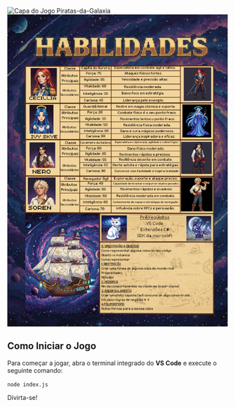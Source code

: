 ![Capa do Jogo Piratas-da-Galaxia](img/Capa.png)
![Capa do Jogo Piratas-da-Galaxia](img/Habilidade.png)

## Como Iniciar o Jogo

Para começar a jogar, abra o terminal integrado do **VS Code** e execute o seguinte comando:

`node index.js`

Divirta-se!
